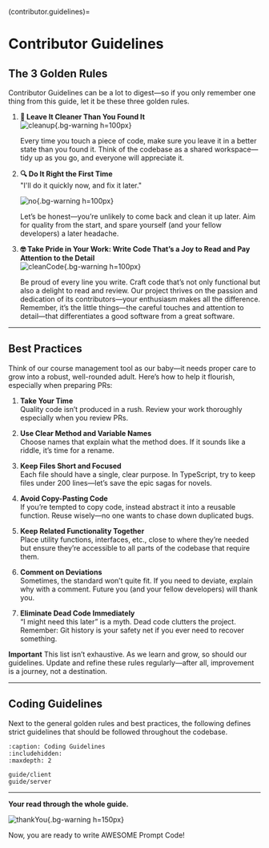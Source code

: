 (contributor.guidelines)=
# Contributor Guidelines
## The 3 Golden Rules
Contributor Guidelines can be a lot to digest—so if you only remember one thing from this guide, let it be these three golden rules.
1. **🧹 Leave It Cleaner Than You Found It**  
   ![cleanup](https://media0.giphy.com/media/v1.Y2lkPTc5MGI3NjExc3ZmdDY4NWkxdXB4cjRxZnp1ejM0c2swOHg1MXVxNW93a3M1d3g3NiZlcD12MV9pbnRlcm5hbF9naWZfYnlfaWQmY3Q9Zw/0uVfAhfFv7U5VLJaNx/giphy.gif){.bg-warning h=100px}

   Every time you touch a piece of code, make sure you leave it in a better state than you found it. Think of the codebase as a shared workspace—tidy up as you go, and everyone will appreciate it.

2. **🔍 Do It Right the First Time**  
   "I'll do it quickly now, and fix it later."  

   ![no](https://media0.giphy.com/media/v1.Y2lkPTc5MGI3NjExdjZlem40YWdnOGs1ajJ4bHBvNWY1dXZpYzIxYnN1eHdlMm13ZnJvZCZlcD12MV9pbnRlcm5hbF9naWZfYnlfaWQmY3Q9Zw/hyyV7pnbE0FqLNBAzs/giphy.gif){.bg-warning h=100px}

   Let’s be honest—you’re unlikely to come back and clean it up later. Aim for quality from the start, and spare yourself (and your fellow developers) a later headache.

3. **🤓 Take Pride in Your Work: Write Code That’s a Joy to Read and Pay Attention to the Detail**  
  ![cleanCode](https://media3.giphy.com/media/v1.Y2lkPTc5MGI3NjExcHRneGZ5eXU0NHNtNWF3dDNvaTcwbjZiZ2JkMmxiemsyOGlqMjZiYSZlcD12MV9pbnRlcm5hbF9naWZfYnlfaWQmY3Q9Zw/fdyZ3qI0GVZC0/giphy.gif){.bg-warning h=100px}

   Be proud of every line you write. Craft code that’s not only functional but also a delight to read and review.
   Our project thrives on the passion and dedication of its contributors—your enthusiasm makes all the difference.
   Remember, it’s the little things—the careful touches and attention to detail—that differentiates a good software from a great software.
---

## Best Practices
Think of our course management tool as our baby—it needs proper care to grow into a robust, well-rounded adult. Here’s how to help it flourish, especially when preparing PRs:

1. **Take Your Time**  
   Quality code isn’t produced in a rush. Review your work thoroughly especially when you review PRs.

2. **Use Clear Method and Variable Names**  
   Choose names that explain what the method does. If it sounds like a riddle, it’s time for a rename.

3. **Keep Files Short and Focused**  
   Each file should have a single, clear purpose. In TypeScript, try to keep files under 200 lines—let’s save the epic sagas for novels.

4. **Avoid Copy-Pasting Code**  
   If you’re tempted to copy code, instead abstract it into a reusable function. Reuse wisely—no one wants to chase down duplicated bugs.

5. **Keep Related Functionality Together**  
   Place utility functions, interfaces, etc., close to where they’re needed but ensure they’re accessible to all parts of the codebase that require them.

6. **Comment on Deviations**  
   Sometimes, the standard won’t quite fit. If you need to deviate, explain why with a comment. Future you (and your fellow developers) will thank you.

7. **Eliminate Dead Code Immediately**  
   “I might need this later” is a myth. Dead code clutters the project. Remember: Git history is your safety net if you ever need to recover something.


**Important**
    This list isn’t exhaustive. As we learn and grow, so should our guidelines. Update and refine these rules regularly—after all, improvement is a journey, not a destination.

---

## Coding Guidelines

Next to the general golden rules and best practices, the following defines strict guidelines that should be followed throughout the codebase. 

```{toctree}
:caption: Coding Guidelines
:includehidden:
:maxdepth: 2

guide/client
guide/server
```


---

**Your read through the whole guide.** 

![thankYou](https://media1.giphy.com/media/v1.Y2lkPTc5MGI3NjExdzl5OHl4cHR2OXY2Y2Z2Y3BmdHVuMWhvbmdubHRqdzZrZmRkaDAyNyZlcD12MV9pbnRlcm5hbF9naWZfYnlfaWQmY3Q9Zw/M9NbzZjAcxq9jS9LZJ/giphy.gif){.bg-warning h=150px}

Now, you are ready to write AWESOME Prompt Code!
